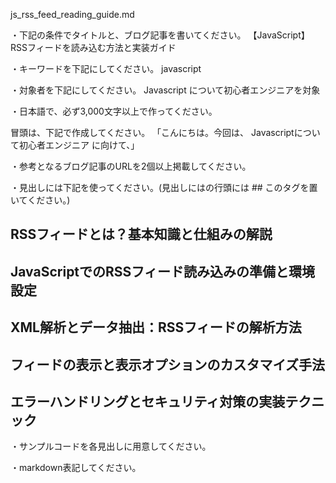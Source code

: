 js_rss_feed_reading_guide.md

・下記の条件でタイトルと、ブログ記事を書いてください。
【JavaScript】RSSフィードを読み込む方法と実装ガイド

・キーワードを下記にしてください。
javascript

・対象者を下記にしてください。
  Javascript について初心者エンジニアを対象


・日本語で、必ず3,000文字以上で作ってください。

冒頭は、下記で作成してください。
「こんにちは。今回は、
Javascriptについて初心者エンジニア
に向けて、」

・参考となるブログ記事のURLを2個以上掲載してください。

・見出しには下記を使ってください。(見出しにはの行頭には ## このタグを置いてください。)
## RSSフィードとは？基本知識と仕組みの解説
## JavaScriptでのRSSフィード読み込みの準備と環境設定
## XML解析とデータ抽出：RSSフィードの解析方法
## フィードの表示と表示オプションのカスタマイズ手法
## エラーハンドリングとセキュリティ対策の実装テクニック

・サンプルコードを各見出しに用意してください。

・markdown表記してください。

